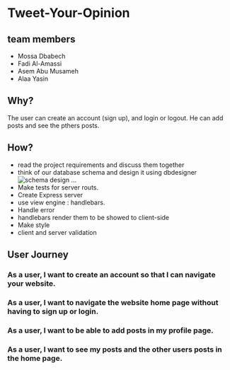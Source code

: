 # Tweet-Your-Opinion

## team members
- Mossa Dbabech
- Fadi Al-Amassi
- Asem Abu Musameh
- Alaa Yasin
  
## Why?
The user can create an account (sign up), and login or logout. He can add posts and see the pthers posts.

## How?
- read the project requirements and discuss them together
- think of our database schema and design it using dbdesigner
![schema design]()
...
- Make tests for server routs.
- Create Express server
- use view engine : handlebars.
- Handle error
- handlebars render them to be showed to client-side
- Make style
- client and server validation

## User Journey
###  As a user, I want to create an account so that I can navigate your website.
### As a user, I want to navigate the website home page without having to sign up or login.
### As a user, I want to be able to add posts in my profile page.
### As a user, I want to see my posts and the other users posts in the home page.